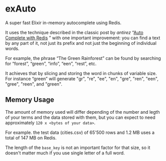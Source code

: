 # exAuto

A super fast Elixir in-memory autocomplete using Redis.

It uses the technique described in the classic post by *antirez* “[Auto Complete with Redis](http://oldblog.antirez.com/post/autocomplete-with-redis.html)
” with one important improvement: you can find a text by any part of it, not just its prefix and not just the beginning of individual words.

For example, the phrase “The Green Rainforest” can be found by searching for “forest”, “green”, “info”, “een”, “rest”, etc.

It achieves that by slicing and storing the word in chunks of variable size. For instance “green” will generate "gr", "re", "ee", "en", "gre", "ren", "een", "gree", "reen", and "green".


## Memory Usage

The amount of memory used will differ depending of the number and legth of your terms and the data stored with them, but you can expect to need approximately `120 x <bytes of your data>`.

For example. the test data (cities.csv) of 65'500 rows and 1.2 MB uses a total of 147 MB on Redis.

The length of the `base_key` is not an important factor for that size, so it doesn't matter much if you use single letter of a full word.
